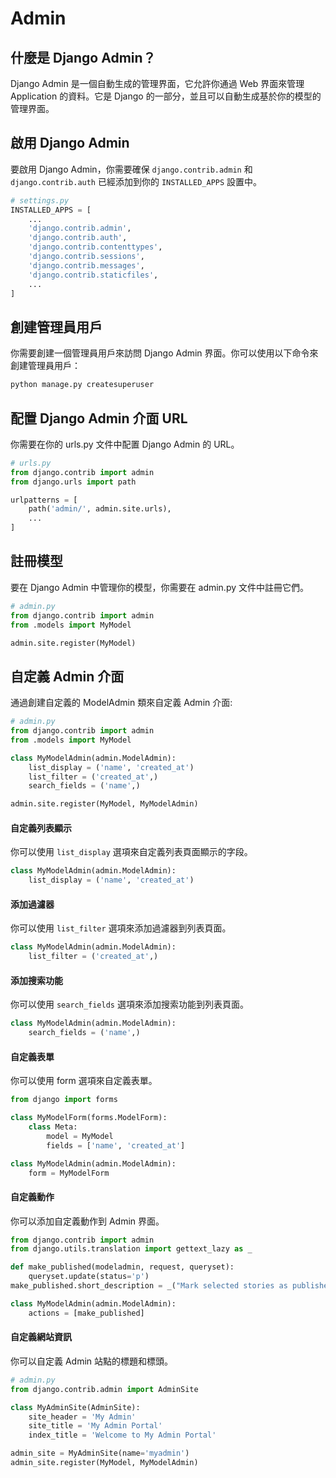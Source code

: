 # Admin

## 什麼是 Django Admin？
Django Admin 是一個自動生成的管理界面，它允許你通過 Web 界面來管理 Application 的資料。它是 Django 的一部分，並且可以自動生成基於你的模型的管理界面。

## 啟用 Django Admin

要啟用 Django Admin，你需要確保 `django.contrib.admin` 和 `django.contrib.auth` 已經添加到你的 `INSTALLED_APPS` 設置中。

```python
# settings.py
INSTALLED_APPS = [
    ...
    'django.contrib.admin',
    'django.contrib.auth',
    'django.contrib.contenttypes',
    'django.contrib.sessions',
    'django.contrib.messages',
    'django.contrib.staticfiles',
    ...
]
```

## 創建管理員用戶

你需要創建一個管理員用戶來訪問 Django Admin 界面。你可以使用以下命令來創建管理員用戶：
```bash
python manage.py createsuperuser
```

## 配置 Django Admin 介面 URL
你需要在你的 urls.py 文件中配置 Django Admin 的 URL。
```python
# urls.py
from django.contrib import admin
from django.urls import path

urlpatterns = [
    path('admin/', admin.site.urls),
    ...
]
```

## 註冊模型
要在 Django Admin 中管理你的模型，你需要在 admin.py 文件中註冊它們。
```python
# admin.py
from django.contrib import admin
from .models import MyModel

admin.site.register(MyModel)
```

## 自定義 Admin 介面

通過創建自定義的 ModelAdmin 類來自定義 Admin 介面:
```python
# admin.py
from django.contrib import admin
from .models import MyModel

class MyModelAdmin(admin.ModelAdmin):
    list_display = ('name', 'created_at')
    list_filter = ('created_at',)
    search_fields = ('name',)

admin.site.register(MyModel, MyModelAdmin)
```

#### 自定義列表顯示

你可以使用 `list_display` 選項來自定義列表頁面顯示的字段。
```python
class MyModelAdmin(admin.ModelAdmin):
    list_display = ('name', 'created_at')
```

#### 添加過濾器

你可以使用 `list_filter` 選項來添加過濾器到列表頁面。
```python
class MyModelAdmin(admin.ModelAdmin):
    list_filter = ('created_at',)
```

#### 添加搜索功能
你可以使用 `search_fields` 選項來添加搜索功能到列表頁面。
```python
class MyModelAdmin(admin.ModelAdmin):
    search_fields = ('name',)
```

#### 自定義表單
你可以使用 form 選項來自定義表單。

```python
from django import forms

class MyModelForm(forms.ModelForm):
    class Meta:
        model = MyModel
        fields = ['name', 'created_at']

class MyModelAdmin(admin.ModelAdmin):
    form = MyModelForm
```

#### 自定義動作
你可以添加自定義動作到 Admin 界面。

```python
from django.contrib import admin
from django.utils.translation import gettext_lazy as _

def make_published(modeladmin, request, queryset):
    queryset.update(status='p')
make_published.short_description = _("Mark selected stories as published")

class MyModelAdmin(admin.ModelAdmin):
    actions = [make_published]
```

#### 自定義網站資訊
你可以自定義 Admin 站點的標題和標頭。

```python
# admin.py
from django.contrib.admin import AdminSite

class MyAdminSite(AdminSite):
    site_header = 'My Admin'
    site_title = 'My Admin Portal'
    index_title = 'Welcome to My Admin Portal'

admin_site = MyAdminSite(name='myadmin')
admin_site.register(MyModel, MyModelAdmin)
```